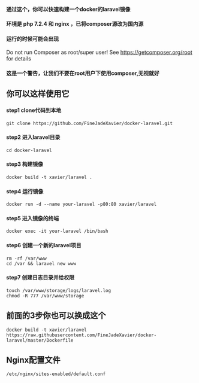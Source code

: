 #### 通过这个，你可以快速构建一个docker的laravel镜像
#### 环境是 php 7.2.4 和 nginx ，已将composer源改为国内源

#### **运行的时候可能会出现**
<font font-color="249, 242, 244"> Do not run Composer as root/super user! See https://getcomposer.org/root for details </font>
#### 这是一个警告，让我们不要在root用户下使用composer,无视就好

## 你可以这样使用它

#### step1 clone代码到本地
    git clone https://github.com/FineJadeXavier/docker-laravel.git

#### step2 进入laravel目录
    cd docker-laravel

#### step3 构建镜像
    docker build -t xavier/laravel .

#### step4 运行镜像
    docker run -d --name your-laravel -p80:80 xavier/laravel

#### step5 进入镜像的终端
    docker exec -it your-laravel /bin/bash

#### step6 创建一个新的laravel项目
    rm -rf /var/www  
    cd /var && laravel new www

#### step7 创建日志目录并给权限
    touch /var/www/storage/logs/laravel.log
    chmod -R 777 /var/www/storage
## 前面的3步你也可以换成这个
    docker build -t xavier/laravel https://raw.githubusercontent.com/FineJadeXavier/docker-laravel/master/Dockerfile

## Nginx配置文件
    /etc/nginx/sites-enabled/default.conf
